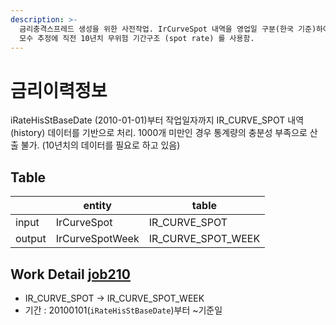```yaml
---
description: >-
  금리충격스프레드 생성을 위한 사전작업. IrCurveSpot 내역을 영업일 구분(한국 기준)하여 적재함. 회귀분석을 통한 AFNS 금리모형의
  모수 추정에 직전 10년치 무위험 기간구조 (spot rate) 를 사용함.
---
```


# 금리이력정보

iRateHisStBaseDate (2010-01-01)부터 작업일자까지 IR\_CURVE\_SPOT 내역 (history) 데이터를 기반으로 처리.  1000개 미만인 경우 통계량의 충분성 부족으로 산출 불가. (10년치의 데이터를 필요로 하고 있음)  &#x20;

## Table&#x20;

<table data-view="cards"><thead><tr><th></th><th>entity</th><th>table</th></tr></thead><tbody><tr><td>input</td><td>IrCurveSpot</td><td>IR_CURVE_SPOT</td></tr><tr><td>output</td><td>IrCurveSpotWeek</td><td>IR_CURVE_SPOT_WEEK</td></tr></tbody></table>

## Work Detail [job210](../../../../etc/java/src/job210/ "mention")

* IR\_CURVE\_SPOT -> IR\_CURVE\_SPOT\_WEEK&#x20;
* 기간 : 20100101(`iRateHisStBaseDate`)부터 \~기준일
